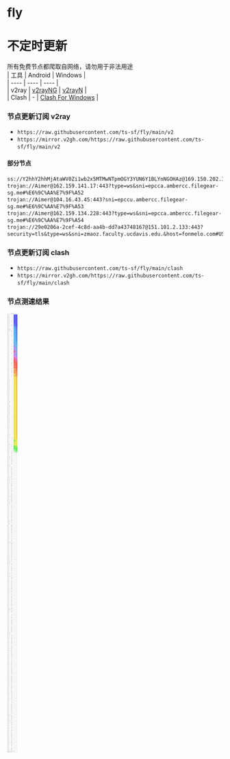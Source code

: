 # fly
# 不定时更新
所有免费节点都爬取自网络，请勿用于非法用途  
|  工具  | Android  | Windows  |  
|  ----  | ----   | ----  |  
| v2ray  | [v2rayNG](https://github.com/2dust/v2rayNG/releases) | [v2rayN](https://github.com/2dust/v2rayN/releases) |  
| Clash  | - | [Clash For Windows](https://github.com/2dust/clashN/releases) | 
  
### 节点更新订阅  v2ray
- `https://raw.githubusercontent.com/ts-sf/fly/main/v2`  
- `https://mirror.v2gh.com/https://raw.githubusercontent.com/ts-sf/fly/main/v2`  

#### 部分节点  
``` 
ss://Y2hhY2hhMjAtaWV0Zi1wb2x5MTMwNTpmOGY3YUN6Y1BLYnNGOHAz@169.150.202.174:990#%E6%9C%AA%E7%9F%A5%2010.8MB%2Fs
trojan://Aimer@162.159.141.17:443?type=ws&sni=epcca.ambercc.filegear-sg.me#%E6%9C%AA%E7%9F%A52
trojan://Aimer@104.16.43.45:443?sni=epccu.ambercc.filegear-sg.me#%E6%9C%AA%E7%9F%A53
trojan://Aimer@162.159.134.228:443?type=ws&sni=epcca.ambercc.filegear-sg.me#%E6%9C%AA%E7%9F%A54
trojan://29e0206a-2cef-4c8d-aa4b-dd7a43748167@151.101.2.133:443?security=tls&type=ws&sni=zmaoz.faculty.ucdavis.edu.&host=fonmelo.com#US2
```
### 节点更新订阅  clash
- `https://raw.githubusercontent.com/ts-sf/fly/main/clash`  
- `https://mirror.v2gh.com/https://raw.githubusercontent.com/ts-sf/fly/main/clash`  

### 节点测速结果
![image](traffic.png)

